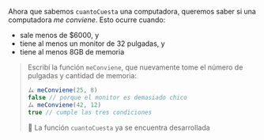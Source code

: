 Ahora que sabemos `cuantoCuesta` una computadora, queremos saber si una computadora _me conviene_. Esto ocurre cuando: 

* sale menos de $6000, y
* tiene al menos un monitor de 32 pulgadas, y
* tiene al menos 8GB de memoria

> Escribí la función `meConviene`, que nuevamente tome el número de pulgadas y cantidad de memoria: 
> 
> ```javascript
> ム meConviene(25, 8)
> false // porque el monitor es demasiado chico
> ム meConviene(42, 12)
> true // cumple las tres condiciones
> ```
> 
> :memo: La función `cuantoCuesta` ya se encuentra desarrollada
